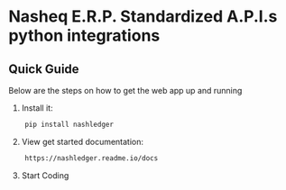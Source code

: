 # Nasheq E.R.P. Standardized A.P.I.s python integrations

## Quick Guide
Below are the steps on how to get the web app up and running

1.	Install it:
```bash
    pip install nashledger
```
2.	View get started documentation:
```bash
    https://nashledger.readme.io/docs
```
3.	Start Coding